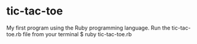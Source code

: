 # tic-tac-toe

My first program using the Ruby programming language. 
Run the tic-tac-toe.rb file from your terminal $ ruby tic-tac-toe.rb
